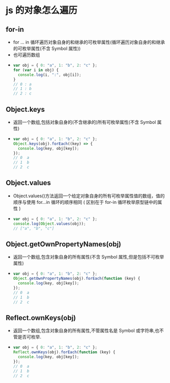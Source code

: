 # js 的对象怎么遍历

## for-in

- for … in 循环遍历对象自身的和继承的可枚举属性(循环遍历对象自身的和继承的可枚举属性(不含 Symbol 属性))
- 也可遍历数组
- ```javascript
  var obj = { 0: "a", 1: "b", 2: "c" };
  for (var i in obj) {
    console.log(i, ":", obj[i]);
  }
  // 0 : a
  // 1 : b
  // 2 : c
  ```

## Object.keys

- 返回一个数组,包括对象自身的(不含继承的)所有可枚举属性(不含 Symbol 属性)
- ```javascript
  var obj = { 0: "a", 1: "b", 2: "c" };
  Object.keys(obj).forEach((key) => {
    console.log(key, obj[key]);
  });
  // 0  a
  // 1  b
  // 2  c
  ```

## Object.values

- Object.values()方法返回一个给定对象自身的所有可枚举属性值的数组，值的顺序与使用 for...in 循环的顺序相同 ( 区别在于 for-in 循环枚举原型链中的属性 )
- ```javascript
  var obj = { 0: "a", 1: "b", 2: "c" };
  console.log(Object.values(obj));
  // ["a", "b", "c"]
  ```

## Object.getOwnPropertyNames(obj)

- 返回一个数组,包含对象自身的所有属性(不含 Symbol 属性,但是包括不可枚举属性)
- ```javascript
  var obj = { 0: "a", 1: "b", 2: "c" };
  Object.getOwnPropertyNames(obj).forEach(function (key) {
    console.log(key, obj[key]);
  });
  // 0  a
  // 1  b
  // 2  c
  ```

## Reflect.ownKeys(obj)

- 返回一个数组,包含对象自身的所有属性,不管属性名是 Symbol 或字符串,也不管是否可枚举.
- ```javascript
  var obj = { 0: "a", 1: "b", 2: "c" };
  Reflect.ownKeys(obj).forEach(function (key) {
    console.log(key, obj[key]);
  });
  // 0  a
  // 1  b
  // 2  c
  ```
